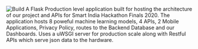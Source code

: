 ![Build](https://github.com/arnavbalyan/SIH/workflows/Python%20application/badge.svg)
A Flask Production level application built for hosting the architecture of our project and APIs for Smart India Hackathon Finals 2020. The application hosts 8 poweful machine learning models, 4 APIs, 2 Mobile Applications, Privacy Policy, routes to the Backend Database and our Dashboards. Uses a uWSGI server for production scale along with Restful APIs which serve json data to the hardware. 
